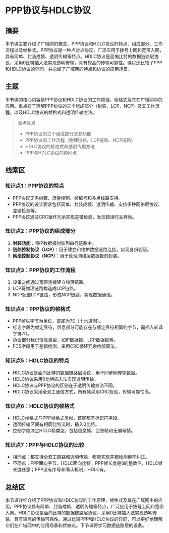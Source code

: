 # PPP协议与HDLC协议

## 摘要

本节课主要介绍了广域网的概念、PPP协议和HDLC协议的特点、组成部分、工作流程以及帧格式。PPP协议是一种点对点协议，广泛应用于拨号上网和宽带入网，具有简单、封装成帧、透明传输等特点。HDLC协议是面向比特的数据链路层协议，采用0比特插入法实现透明传输，具有较高的传输可靠性。课程还比较了PPP和HDLC协议的异同，并总结了广域网的特点和协议的应用场景。

## 主题

本节课的核心内容是PPP协议和HDLC协议的工作原理、帧格式及其在广域网中的应用。重点在于理解PPP协议的三个组成部分（封装、LCP、NCP）及其工作流程，以及HDLC协议的帧格式和透明传输方法。

> 重点难点
>
> - PPP协议的三个组成部分及其功能
> - PPP协议的工作流程（物理链路、LCP链路、NCP链路）
> - HDLC协议的帧格式和透明传输方法
> - PPP与HDLC协议的异同点

## 线索区

### 知识点1：PPP协议的特点
- PPP协议无需纠错、流量控制、帧编号和多点线路支持。
- PPP协议的设计要求包括简单、封装成帧、透明传输、支持多种网络层协议、差错检测等。
- PPP协议通过CRC循环冗余实现差错检测，发现错误时丢弃帧。

### 知识点2：PPP协议的组成部分
1. **封装功能**：将IP数据报封装到串行链路中。
2. **链路控制协议（LCP）**：用于建立和维护数据链路连接，实现身份验证。
3. **网络控制协议（NCP）**：用于处理网络层数据报的封装。

### 知识点3：PPP协议的工作流程
1. 设备之间通过宽带连接建立物理链路。
2. LCP将物理链路构造成LCP链路。
3. NCP配置LCP链路，形成NCP链路，实现数据通信。

### 知识点4：PPP协议的帧格式
- PPP帧以字节为单位，首尾为7E（十六进制）。
- 标志字段为帧定界符，信息部分可能存在与帧定界符相同的字节，需插入转译字符7D。
- 协议部分标识信息类型，如IP数据报、LCP数据报等。
- FCS字段用于差错检测，采用CRC循环冗余检验算法。

### 知识点5：HDLC协议的特点
- HDLC协议是面向比特的数据链路层协议，用于同步网传输数据。
- HDLC协议采用0比特插入法实现透明传输。
- HDLC协议与PPP协议的区别在于透明传输方法不同。
- HDLC协议采用全双工通信方式，所有帧采用CRC检验，传输可靠性高。

### 知识点6：HDLC协议的帧格式
- HDLC帧格式与PPP帧格式类似，首尾都有标识符字段。
- 透明传输区间有相同比特流时，插入0比特。
- 控制字段决定HDLC帧类型，包括信息帧、监督帧和无编号帧。

### 知识点7：PPP与HDLC协议的比较
- 相同点：都支持全双工链路和透明传输，都能实现差错检测但不纠正。
- 不同点：PPP面向字节，HDLC面向比特；PPP帧长度是8的整数倍，HDLC帧长度任意；PPP没有序号和确认机制，HDLC有。

## 总结区

本节课详细介绍了PPP协议和HDLC协议的工作原理、帧格式及其在广域网中的应用。PPP协议具有简单、封装成帧、透明传输等特点，广泛应用于拨号上网和宽带入网。HDLC协议是面向比特的数据链路层协议，采用0比特插入法实现透明传输，具有较高的传输可靠性。通过比较PPP和HDLC协议的异同，可以更好地理解它们在广域网中的应用场景和优缺点。下节课将学习数据链路层的设备。